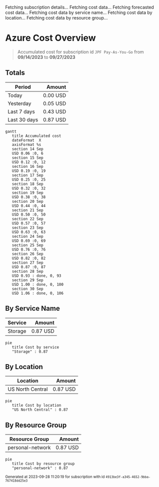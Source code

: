 Fetching subscription details...
Fetching cost data...
Fetching forecasted cost data...
Fetching cost data by service name...
Fetching cost data by location...
Fetching cost data by resource group...
# Azure Cost Overview

> Accumulated cost for subscription id `JPF Pay-As-You-Go` from **09/14/2023** to **09/27/2023**

## Totals

|Period|Amount|
|---|---:|
|Today|0.00 USD|
|Yesterday|0.05 USD|
|Last 7 days|0.43 USD|
|Last 30 days|0.87 USD|

```mermaid
gantt
   title Accumulated cost
   dateFormat  X
   axisFormat %s
   section 14 Sep
   USD 0.06 :0, 6
   section 15 Sep
   USD 0.12 :0, 12
   section 16 Sep
   USD 0.19 :0, 19
   section 17 Sep
   USD 0.25 :0, 25
   section 18 Sep
   USD 0.32 :0, 32
   section 19 Sep
   USD 0.38 :0, 38
   section 20 Sep
   USD 0.44 :0, 44
   section 21 Sep
   USD 0.50 :0, 50
   section 22 Sep
   USD 0.57 :0, 57
   section 23 Sep
   USD 0.63 :0, 63
   section 24 Sep
   USD 0.69 :0, 69
   section 25 Sep
   USD 0.76 :0, 76
   section 26 Sep
   USD 0.82 :0, 82
   section 27 Sep
   USD 0.87 :0, 87
   section 28 Sep
   USD 0.93 : done, 0, 93
   section 29 Sep
   USD 1.00 : done, 0, 100
   section 30 Sep
   USD 1.06 : done, 0, 106
```

## By Service Name

|Service|Amount|
|---|---:|
|Storage|0.87 USD|

```mermaid
pie
   title Cost by service
   "Storage" : 0.87
```

## By Location

|Location|Amount|
|---|---:|
|US North Central|0.87 USD|

```mermaid
pie
   title Cost by location
   "US North Central" : 0.87
```

## By Resource Group

|Resource Group|Amount|
|---|---:|
|personal-network|0.87 USD|

```mermaid
pie
   title Cost by resource group
   "personal-network" : 0.87
```

<sup>Generated at 2023-09-28 11:20:19 for subscription with id `4913be3f-a345-4652-9bba-767418dd25e3`</sup>
